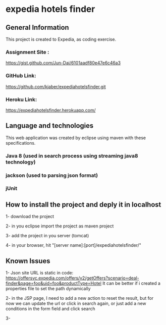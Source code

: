 # expedia hotels finder

## General Information
This project is created to Expedia, as coding exercise.

### Assignment Site : 
https://gist.github.com/Jun-Dai/6101aadf80e47e6c46a3

### GitHub Link:
https://github.com/kjaber/expediahotelsfinder.git

### Heroku Link:
https://expediahotelsfinder.herokuapp.com/


## Language and technologies
This web application was created by eclipse using maven with these specifications.

### Java 8 (used in search process using streaming java8 technology)

### jackson (used to parsing json format)

### jUnit


## How to install the project and deply it in localhost 

1- download the project

2- in you eclipse import the project as maven project

3- add the project in you server (tomcat)

4- in your browser, hit "[server name]:[port]/expediahotelsfinder/"


## Known Issues 
1- Json site URL is static in code: https://offersvc.expedia.com/offers/v2/getOffers?scenario=deal-finder&page=foo&uid=foo&productType=Hotel
It can be better if i created a properties file to set the path dynamically

2- in the JSP page, I need to add a new action to reset the result, but for now we can update the url or click in search again, or just add a new conditions in the form field and click search

3-
